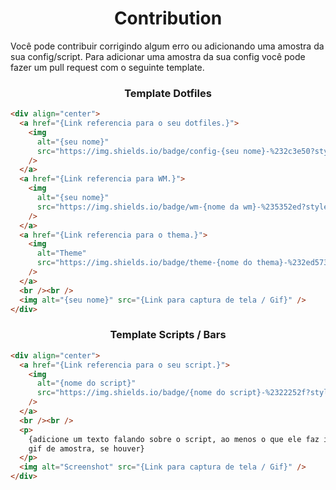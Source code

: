 <h1 align="center">Contribution</h1>

<p>
Você pode contribuir corrigindo algum erro ou adicionando uma amostra da sua config/script.
Para adicionar uma amostra da sua config você pode fazer um pull request com o seguinte template.
</p>

<h3 align="center">Template Dotfiles</h3>

```html
<div align="center">
  <a href="{Link referencia para o seu dotfiles.}">
    <img
      alt="{seu nome}"
      src="https://img.shields.io/badge/config-{seu nome}-%232c3e50?style=for-the-badge"
    />
  </a>
  <a href="{Link referencia para WM.}">
    <img
      alt="{seu nome}"
      src="https://img.shields.io/badge/wm-{nome da wm}-%235352ed?style=for-the-badge"
    />
  </a>
  <a href="{Link referencia para o thema.}">
    <img
      alt="Theme"
      src="https://img.shields.io/badge/theme-{nome do thema}-%232ed573?style=for-the-badge"
    />
  </a>
  <br /><br />
  <img alt="{seu nome}" src="{Link para captura de tela / Gif}" />
</div>
```

<h3 align="center">Template Scripts / Bars</h3>

```html
<div align="center">
  <a href="{Link referencia para o seu script.}">
    <img
      alt="{nome do script}"
      src="https://img.shields.io/badge/{nome do script}-%2322252f?style=for-the-badge"
    />
  </a>
  <br /><br />
  <p>
    {adicione um texto falando sobre o script, ao menos o que ele faz imagem ou
    gif de amostra, se houver}
  </p>
  <img alt="Screenshot" src="{Link para captura de tela / Gif}" />
</div>
```
